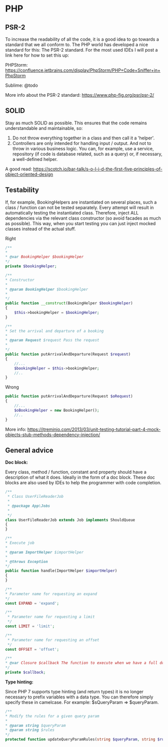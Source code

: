 # PHP

## PSR-2

To increase the readability of all the code, it is a good idea to go towards a standard that we all conform to. The PHP world has developed a nice standard for this: The PSR-2 standard. For the most used IDEs I will post a link here for how to set this up:

PHPStorm: https://confluence.jetbrains.com/display/PhpStorm/PHP+Code+Sniffer+in+PhpStorm

Sublime: @todo

More info about the PSR-2 standard: https://www.php-fig.org/psr/psr-2/

## SOLID

Stay as much SOLID as possible. This ensures that the code remains understandable and maintainable, so:

1. Do not throw everything together in a class and then call it a 'helper'.
2. Controllers are only intended for handling input / output. And not to throw in various business logic. You can, for example, use a service, repository (if code is database related, such as a query) or, if necessary, a well-defined helper.

A good read: https://scotch.io/bar-talk/s-o-l-i-d-the-first-five-principles-of-object-oriented-design

## Testability

If, for example, BookingHelpers are instantiated on several places, such a class / function can not be tested separately. Every attempt will result in automatically testing the instantiated class. Therefore, inject ALL dependencies via the relevant class constructor (so avoid facades as much as possible). This way, when you start testing you can just inject mocked classes instead of the actual stuff.


Right
```php
/**
*
* @var BookingHelper $bookingHelper 
*/
private $bookingHelper;

/**
* Constructor
*
* @param BookingHelper $bookingHelper
*
*/
public function __construct(BookingHelper $bookingHelper)
{
    $this->bookingHelper = $bookingHelper;
}

/**
* Set the arrival and departure of a booking
*
* @param Request $request Pass the request
*
*/
public function putArrivalAndDeparture(Request $request)
{
    //...
    $bookingHelper = $this->bookingHelper;
    //..
}
```
Wrong
```php
public function putArrivalAndDeparture(Request $oRequest)
{
    //...
    $oBookingHelper = new BookingHelper();
    //..
}
```


More info: https://jtreminio.com/2013/03/unit-testing-tutorial-part-4-mock-objects-stub-methods-dependency-injection/


## General advice

**Doc block:**

Every class, method / function, constant and property should have a description of what it does. Ideally in the form of a doc block. These doc blocks are also used by IDEs to help the programmer with code completion.

```php
/**
 * Class UserFileReaderJob
 *
 * @package App\Jobs
 *
 */
class UserFileReaderJob extends Job implements ShouldQueue
{
}
```

```php
/**
* Execute job
*
* @param ImportHelper $importHelper
*
* @throws Exception
*/
public function handle(ImportHelper $importHelper)
{
}
```

```php
/**
* Parameter name for requesting an expand
*/
const EXPAND = 'expand';

/**
 * Parameter name for requesting a limit
 */
const LIMIT = 'limit';

/**
 * Parameter name for requesting an offset
 */
const OFFSET = 'offset';
```

```php
/**
* @var Closure $callback The function to execute when we have a full document
*/
private $callback;
```

**Type hinting:**

Since PHP 7 supports type hinting (and return types) it is no longer necessary to prefix variables with a data type. You can therefore simply specify these in camelcase. For example: $sQueryParam => $queryParam.

```php
/**
* Modify the rules for a given query param
*
* @param string $queryParam
* @param string $rules
*/
protected function updateQueryParamRules(string $queryParam, string $rules)
```